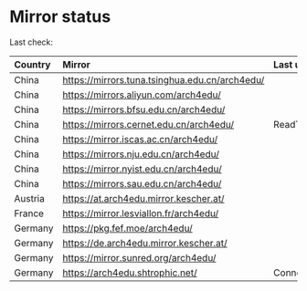 <script src="./time.js"></script>
# Mirror status
Last check: <script type="text/javascript">localize(1760848126.9346418);</script>

|Country|Mirror|Last update|
|:------|:-----|:----------|
|China|https://mirrors.tuna.tsinghua.edu.cn/arch4edu/|<script type="text/javascript">localize(1760812901);</script>|
|China|https://mirrors.aliyun.com/arch4edu/|<script type="text/javascript">localize(1760812901);</script>|
|China|https://mirrors.bfsu.edu.cn/arch4edu/|<script type="text/javascript">localize(1760812901);</script>|
|China|https://mirrors.cernet.edu.cn/arch4edu/|ReadTimeout|
|China|https://mirror.iscas.ac.cn/arch4edu/|<script type="text/javascript">localize(1760812901);</script>|
|China|https://mirrors.nju.edu.cn/arch4edu/|<script type="text/javascript">localize(1760726733);</script>|
|China|https://mirror.nyist.edu.cn/arch4edu/|<script type="text/javascript">localize(1760812901);</script>|
|China|https://mirrors.sau.edu.cn/arch4edu/|<script type="text/javascript">localize(1756795646);</script>|
|Austria|https://at.arch4edu.mirror.kescher.at/|<script type="text/javascript">localize(1760812901);</script>|
|France|https://mirror.lesviallon.fr/arch4edu/|<script type="text/javascript">localize(1760812901);</script>|
|Germany|https://pkg.fef.moe/arch4edu/|<script type="text/javascript">localize(1760812901);</script>|
|Germany|https://de.arch4edu.mirror.kescher.at/|<script type="text/javascript">localize(1760812901);</script>|
|Germany|https://mirror.sunred.org/arch4edu/|<script type="text/javascript">localize(1760812901);</script>|
|Germany|https://arch4edu.shtrophic.net/|ConnectionError|

<script src="./tablefilter/tablefilter.js"></script>
<script src="./table.js"></script>